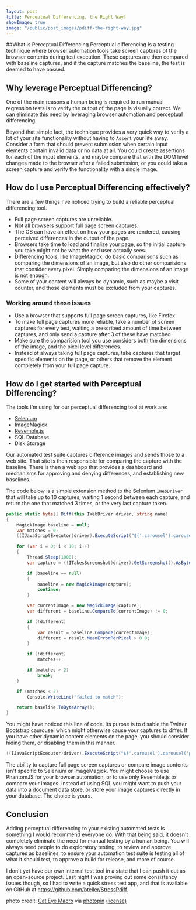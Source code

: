 ```yaml
---
layout: post
title: Perceptual Differencing, the Right Way!
showImage: true
image: "/public/post_images/pdiff-the-right-way.jpg"
---
```


##What is Perceptual Differencing
Perceptual differencing is a testing technique where browser automation tools take screen captures of the browser contents during test execution. These captures are then compared with baseline captures, and if the capture matches the baseline, the test is deemed to have passed.

## Why leverage Perceptual Differencing?
One of the main reasons a human being is required to run manual regression tests is to verify the output of the page is visually correct. We can eliminate this need by leveraging browser automation and perceptual differencing.

Beyond that simple fact, the technique provides a very quick way to verify a lot of your site functionality without having to ```Assert``` your life away. Consider a form that should prevent submission when certain input elements contain invalid data or no data at all. You could create assertions for each of the input elements, and maybe compare that with the DOM level changes made to the browser after a failed submission, or you could take a screen capture and verify the functionality with a single image.

## How do I use Perceptual Differencing effectively?
There are a few things I've noticed trying to build a reliable perceptual differencing tool.
- Full page screen captures are unreliable.
- Not all browsers support full page screen captures.
- The OS can have an effect on how your pages are rendered, causing perceived differences in the output of the page.
- Browsers take time to load and finalize your page, so the initial capture you take might not be what the end user actually sees.
- Differencing tools, like ImageMagick, do basic comparisons such as comparing the dimensions of an image, but also do other comparisions that consider every pixel. Simply comparing the dimensions of an image is not enough.
- Some of your content will always be dynamic, such as maybe a visit counter, and those elements must be excluded from your captures.

### Working around these issues

- Use a browser that supports full page screen captures, like Firefox.
- To make full page captures more reliable, take a number of screen captures for every test, waiting a prescribed amount of time between captures, and only send a capture after 3 of these have matched.
- Make sure the comparision tool you use considers both the dimensions of the image, and the pixel level differences.
- Instead of always taking full page captures, take captures that target specific elements on the page, or others that remove the element completely from your full page capture.

## How do I get started with Perceptual Differencing?
The tools I'm using for our perceptual differencing tool at work are:

- [Selenium](http://docs.seleniumhq.org/)
- ImageMagick
- [Resemble.js](http://huddle.github.io/Resemble.js/)
- SQL Database
- Disk Storage

Our automated test suite captures difference images and sends those to a web site. That site is then responsible for comparing the capture with the baseline. There is then a web app that provides a dashboard and mechanisms for approving and denying differences, and establishing new baselines.

The code below is a simple extension method to the Selenium ```IWebDriver``` that will take up to 10 captures, waiting 1 second between each capture, and return the one that matched 3 times, or the very last capture taken.

```csharp
public static byte[] Diff(this IWebDriver driver, string name)
{
    MagickImage baseline = null;
    var matches = 0;
    ((IJavaScriptExecutor)driver).ExecuteScript("$('.carousel').carousel('pause');");

    for (var i = 0; i < 10; i++)
    {
        Thread.Sleep(1000);
        var capture = ((ITakesScreenshot)driver).GetScreenshot().AsByteArray;

        if (baseline == null)
        {
            baseline = new MagickImage(capture);
            continue;
        }

        var currentImage = new MagickImage(capture);
        var different = baseline.CompareTo(currentImage) != 0;

        if (!different)
        {
            var result = baseline.Compare(currentImage);
            different = result.MeanErrorPerPixel > 0.0;
        }

        if (!different)
            matches++;

        if (matches > 2)
            break;
    }

    if (matches < 2)
        Console.WriteLine("failed to match");

    return baseline.ToByteArray();
}
```

You might have noticed this line of code. Its purose is to disable the Twitter Bootstrap caurousel which might otherwise cause your captures to differ. If you have other dynamic content elements on the page, you should consider hiding them, or disabling them in this manner.

```csharp
((IJavaScriptExecutor)driver).ExecuteScript("$('.carousel').carousel('pause');");
```

The ability to capture full page screen captures or compare image contents isn't specific to Selenium or ImageMagick. You might choose to use PhantomJS for your browser automation, or to use only Resemble.js to compare your images. Instead of using SQL you might want to push your data into a document data store, or store your image captures directly in your database. The choice is yours.

## Conclusion
Adding perceptual differencing to your existing automated tests is something I would recommend everyone do. With that being said, it doesn't completely eliminate the need for manual testing by a human being. You will always need people to do exploratory testing, to review and approve captures as baselines, to ensure your automation test suite is testing all of what it should test, to approve a build for release, and more of course.

I don't yet have our own internal test tool in a state that I can push it out as an open-source project. Last night I was proving out some consistency issues though, so I had to write a quick stress test app, and that is available on GitHub at https://github.com/bteller/StressPdiff.

<div class="credits">
photo credit: <a href="http://www.flickr.com/photos/12335386@N00/3429136829">Cat Eye Macro</a> via <a href="http://photopin.com">photopin</a> <a href="https://creativecommons.org/licenses/by-nd/2.0/">(license)</a>
</div>
